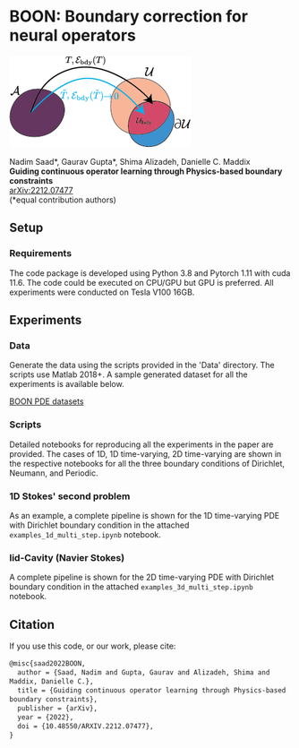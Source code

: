 # BOON: Boundary correction for neural operators

![Image](resources/operator_bdy.PNG)

Nadim Saad*, Gaurav Gupta*, Shima Alizadeh, Danielle C. Maddix\
**Guiding continuous operator learning through Physics-based boundary constraints**\
[arXiv:2212.07477](https://arxiv.org/abs/2212.07477)\
(*equal contribution authors)


## Setup

### Requirements
The code package is developed using Python 3.8 and Pytorch 1.11 with cuda 11.6. The code could be executed on CPU/GPU but GPU is preferred. All experiments were conducted on Tesla V100 16GB.

## Experiments
### Data
Generate the data using the scripts provided in the 'Data' directory. The scripts use Matlab 2018+. A sample generated dataset for all the experiments is available below.

[BOON PDE datasets](https://drive.google.com/drive/folders/1tj3dBlM6NQk6qo9cwyLaJmvLnXTho0yD?usp=sharing)

### Scripts
Detailed notebooks for reproducing all the experiments in the paper are provided. The cases of 1D, 1D time-varying, 2D time-varying are shown in the respective notebooks for all the three boundary conditions of Dirichlet, Neumann, and Periodic.

### 1D Stokes' second problem
As an example, a complete pipeline is shown for the 1D time-varying PDE with Dirichlet boundary condition in the attached `examples_1d_multi_step.ipynb` notebook.

### lid-Cavity (Navier Stokes)
A complete pipeline is shown for the 2D time-varying PDE with Dirichlet boundary condition in the attached `examples_3d_multi_step.ipynb` notebook.

## Citation
If you use this code, or our work, please cite:
```
@misc{saad2022BOON,
  author = {Saad, Nadim and Gupta, Gaurav and Alizadeh, Shima and Maddix, Danielle C.},
  title = {Guiding continuous operator learning through Physics-based boundary constraints},
  publisher = {arXiv},
  year = {2022},
  doi = {10.48550/ARXIV.2212.07477},
}
```
